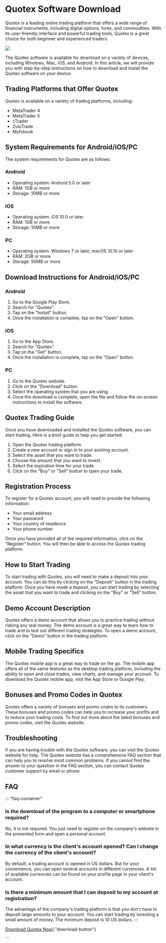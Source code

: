 # Quotex Software Download

Quotex is a leading online trading platform that offers a wide range of
financial instruments, including digital options, forex, and
commodities. With its user-friendly interface and powerful trading
tools, Quotex is a great choice for both beginner and experienced
traders.

[![](https://static.quotex.io/files/1_en/300_250.jpg)](https://traff.sbs/brokerqxsignupf)

The Quotex software is available for download on a variety of devices,
including Windows, Mac, iOS, and Android. In this article, we will
provide you with step-by-step instructions on how to download and
install the Quotex software on your device.

## Trading Platforms that Offer Quotex

Quotex is available on a variety of trading platforms, including:

-   MetaTrader 4
-   MetaTrader 5
-   cTrader
-   ZuluTrade
-   Myfxbook

## System Requirements for Android/iOS/PC

The system requirements for Quotex are as follows:

### Android

-   Operating system: Android 5.0 or later
-   RAM: 1GB or more
-   Storage: 10MB or more

### iOS

-   Operating system: iOS 10.0 or later
-   RAM: 1GB or more
-   Storage: 10MB or more

### PC

-   Operating system: Windows 7 or later, macOS 10.10 or later
-   RAM: 2GB or more
-   Storage: 50MB or more

## Download Instructions for Android/iOS/PC

### Android

1.  Go to the Google Play Store.
2.  Search for "Quotex".
3.  Tap on the "Install" button.
4.  Once the installation is complete, tap on the "Open" button.

### iOS

1.  Go to the App Store.
2.  Search for "Quotex".
3.  Tap on the "Get" button.
4.  Once the installation is complete, tap on the "Open" button.

### PC

1.  Go to the Quotex website.
2.  Click on the "Download" button.
3.  Select the operating system that you are using.
4.  Once the download is complete, open the file and follow the
    on-screen instructions to install the software.

## Quotex Trading Guide

Once you have downloaded and installed the Quotex software, you can
start trading. Here is a brief guide to help you get started:

1.  Open the Quotex trading platform.
2.  Create a new account or sign in to your existing account.
3.  Select the asset that you want to trade.
4.  Choose the amount that you want to invest.
5.  Select the expiration time for your trade.
6.  Click on the "Buy" or "Sell" button to open your trade.

## Registration Process

To register for a Quotex account, you will need to provide the following
information:

-   Your email address
-   Your password
-   Your country of residence
-   Your phone number

Once you have provided all of the required information, click on the
"Register" button. You will then be able to access the Quotex
trading platform.

## How to Start Trading

To start trading with Quotex, you will need to make a deposit into your
account. You can do this by clicking on the "Deposit" button in
the trading platform. Once you have made a deposit, you can start
trading by selecting the asset that you want to trade and clicking on
the "Buy" or "Sell" button.

## Demo Account Description

Quotex offers a demo account that allows you to practice trading without
risking any real money. The demo account is a great way to learn how to
trade and to test out different trading strategies. To open a demo
account, click on the "Demo" button in the trading platform.

## Mobile Trading Specifics

The Quotex mobile app is a great way to trade on the go. The mobile app
offers all of the same features as the desktop trading platform,
including the ability to open and close trades, view charts, and manage
your account. To download the Quotex mobile app, visit the App Store or
Google Play.

## Bonuses and Promo Codes in Quotex

Quotex offers a variety of bonuses and promo codes to its customers.
These bonuses and promo codes can help you to increase your profits and
to reduce your trading costs. To find out more about the latest bonuses
and promo codes, visit the Quotex website.

## Troubleshooting

If you are having trouble with the Quotex software, you can visit the
Quotex website for help. The Quotex website has a comprehensive FAQ
section that can help you to resolve most common problems. If you cannot
find the answer to your question in the FAQ section, you can contact
Quotex customer support by email or phone.

## FAQ

::: \"faq-container\"
### Is the download of the program to a computer or smartphone required?

No, it is not required. You just need to register on the company\'s
website in the presented form and open a personal account.

### In what currency is the client\'s account opened? Can I change the currency of the client\'s account?

By default, a trading account is opened in US dollars. But for your
convenience, you can open several accounts in different currencies. A
list of available currencies can be found on your profile page in your
client\'s account.

### Is there a minimum amount that I can deposit to my account at registration?

The advantage of the company\'s trading platform is that you don\'t have
to deposit large amounts to your account. You can start trading by
investing a small amount of money. The minimum deposit is 10 US dollars.
:::

[Download Quotex
Now](\%22https://traff.sbs/quotexonelink\%22){."download-button"}

\`\`\`

